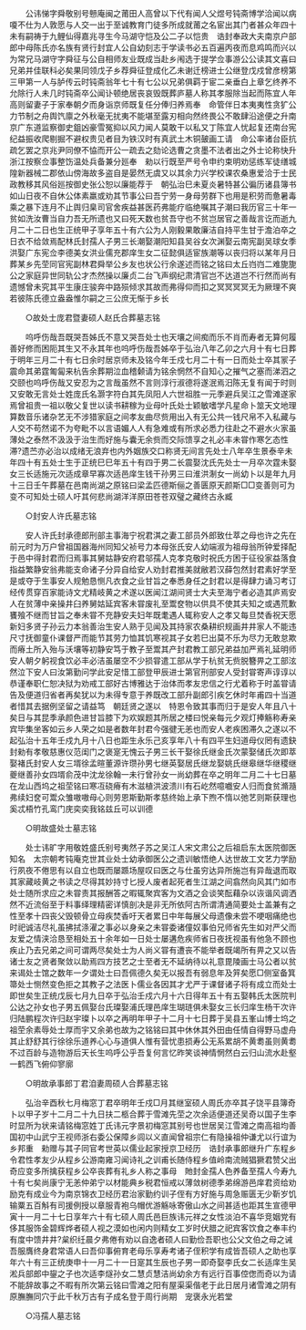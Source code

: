 <!-- { "loadSidebar": true } -->
　　公讳悌字舜敬别号戅庵闽之莆田人高曾以下代有闻人父煜号钝斋博学洽闻以病嗄不仕为人敦愿与人交一出于至诚教育门徒多所成就莆之名宦出其门者甚众年四十未有嗣祷于九鲤仙得嘉兆寻生今马湖守恺及公二子以恺贵　诰封奉政大夫南京户部郎中母陈氏亦名族有贤行封宜人公自幼刻志于学读书必五百遍丙夜而息鸡鸣而兴以为常兄马湖守字舜征与公自相师友业既成当赴乡闱选于提学佥事游公公读其文喜曰兄弟并佳联科必矣果同领戊子乡荐舜征登成化乙未谢迁榜进士公继登戊戍曾彦榜第三甲第一人与胪传云时钝斋翁年七十有七公以兄弟俱羁于宦二亲垂白上章乞终养不　允除行人未几时钝斋卒公闻讣顿绝居丧哀毁既葬庐墓人称其孝服除当起而陈宜人年高则留妻子于家奉朝夕而身诣京师既复任分俸归养焉奉　命管伴日本夷夷性贪犷公力节制之舟舆饩廪之外秋毫无扰夷不能堪至露刃相向然终畏公不敢肆沿途便之升南京广东道监察御史鉏凶豪雪冤抑以风力闻人莫敢干以私又丁陈宜人忧起复还南台宪纪益振收爬剔掘不避权贵见者目为铁汉时有真武土木铜皷画工请　命公率诸台臣抗疏乞罢之京兆尹同僚不恊而开公一疏去之劾论选曹之贪墨不法者出之外士论称快升浙江按察佥事整饬温处兵备兼分廵奉　勑以行既至严号令申约束明劝惩练军徒缮城隍新器械二郡依山傍海故多盗自是晏然无虞又以其余力兴学校课农桑惠爱洽于士民政教移其风俗廵按御史张公恕以廉能荐于　朝弘治巳未夏炎暑特甚公徧历诸县簿书如山日夜不自休公体素羸或劝其节事公曰吾宁劳一身母劳群下也用是积劳而惫暑毒乘之暴下连月不止舆归臬司官舍疾益甚医药弗能疗临绝嘱其子潮曰我历官三十年一贫如洗汝曹当自力吾无所遗也又曰死天数也贫吾守也不贫岂居官之善哉言讫而逝九月二十二日也生正统甲子享年五十有六公为人刚毅果敢廉洁自持平生甘于澹泊卒之日衣不给敛焉配林氏封孺人子男三长潮娶潮阳知县吴谷女次渊娶云南宪副吴球女季洪娶广东宪佥李德美女洪业儒充郡庠生女二征懿俱适宦族潮等以丧归将以某年月日葬某乡先茔同官宪副林君舜举公乡友也状公行余遂述而铭之铭曰太丘岿岿二难旎旎公之家庭异世同轨公才杰然操以廉贞二台飞声纲纪肃清官岂不达道岂不行然而尚有遗憾曾未究其平生康庄骏奔中路殒倾求其故而弗得仰而扣之冥冥冥冥无为厥理不爽若彼陈氏德立盎盎惟尔嗣之三公庶无惭于乡长 

　　○故处士庞君暨妻硕人赵氏合葬墓志铭 

　　呜呼伤哉吾既哭吾姊氏不意又哭吾处士也天壤之间痴而乐不肖而寿者无算何履善好修而困阨其生又不永其年也呜呼伤哉吾姊卒于弘治八年乙卯之六月十有七日葬于明年三月二十有七日余时居京师未及铭今年壬戍七月二十有一日而处士卒其冡子震命其弟霆匍匐来杭告余葬期泣血稽颡请为铭余惘然不自知心之摧气之塞而涕泗之交颐也呜呼伤哉又安忍为之言哉虽然不言则淳行淑德将遂泯焉汨陈无复有闻于时则又安敢无言处士姓庞氏名灏字符白其先凤阳人六世祖胜一元季避兵吴江之雪滩遂家焉曾祖贵一祖以敬父复世以读书耕稼为业母叶氏处士颖敏嗜学凡星命卜筮天文地理算数音乐诸杂艺无不涉猎家庭之间孝友曲尽赀用出入有无公共一钱尺帛不入私藏与人交不苟然诺不为夸毗不以言语媚人人有急难或有所求必悉力往赴之不避水火家虽薄处之泰然不汲汲于治生而好施与囊无余赀而交际馈享之礼必丰未甞作寒乞态性滞?遗苎亦必治以成绪无浪弃也内外姻族交口称贤无间言先处士八年卒生景泰辛未年四十有五处士生于正统巳巳年五十有四于男二长震娶沈氏先处士一月卒次霆未娶女三长适施元次适成章早寡次适邑庠生钱干孙男三曰淮洪淛女一尚幼卜以是年九月十三日壬午葬墓在邑南尚湖之原铭曰梁孟匹德斯俪之善匮原天颜斯□□变善则可为变不可知处士硕人吁其何悲尚湖洋洋原田苍苍双璧之藏终古永臧 

　　○封安人许氏墓志铭 

　　安人许氏封承德郎刑部主事海宁祝君淇之妻工部员外郎致仕萃之母也许之先在前元时为万户曾祖国器海州同知父祯号力本母张氏安人幼端淑为祖母翁所钟爱择配于邑中得封君而归焉事其舅姑静安府君邬孺人克孝克敬时祝氏方困于征役家益落食指益繁静安翁弗能支命诸子分异自给安人劝封君推美就敝若汉薛包然封君素好学至是或夺于生事安人规勉恳恻凡衣食之业甘旨之奉悉身任之封君以是得肆力诵习考订经传贯穿百家能诗文尤精岐黄之术遂以医闻江湖间贤士大夫至海宁者必造其庐焉安人在贫薄中亲操井臼养舅姑延宾客未甞废礼至鬻奁物以供具不使其夫知之或遇荒歉饔飱不继而甘旨之奉未甞不充静安夫妇年既耄遇人辄称安人之孝又每旦焚香祝天愿新妇多贤子孙云力本翁善治生安人熟于见闻及其持家农桑耕织规画井井家人不能违尺寸抚御童仆课督严而能节其劳力恤其饥寒视其子女若巳出莫不乐为尽力无敢怠欺而瘠土所入殆与沃壤等初静安笃于教子至鬻其产封君教工部兄弟益加严焉礼延明师安人朝夕躬视食饮必丰必洁虽屡空不少损甞遣工部从学于杭贫无赀脱簪畀之工部泫然泣下安人曰汝第勤问学此安足惜工部登甲辰进士第官刑部安人受封甞寄声谆谆以恭谨奉职仁恕决狱为劝戒工部好古博雅达于治体而孝友忠信之行尤着称于时盖甞请告及便道归省者再矣犹以为未得专意于养既改工部升副郎引疾乞休时年甫四十当道者惜其去据例坚留之请益笃　朝廷贤之遂以　特恩令致其事而归于是安人年且八十矣日与其昆季承颜色进甘旨膝下为欢娱题其所居之楼曰悦亲每元夕观灯捧觞称寿亲宾毕集坐客如云乡人荣之如是者数年封君今强徤无恙也而安人老疾困滞久之遂以不起弘治十五年壬戍九月十八日也距生永乐己亥享年八十有四平生妇道母仪罔有遗鈌　封勑有孝敬慈惠仪范闺门之褒寔无愧云子男三长干娶徐氏继金氏次蒙娶储氏次即萃娶褚氏封安人女三壻徐孟暄董源许瓒孙男七继英娶居氏继龙娶姚氏继皋继华继稷继夔继善孙女四壻俞茂中沈龙徐翰一未行曾孙女一尚幼葬在卒之明年二月二十七日墓在龙山西坞之祖茔铭曰寒冱硗瘠有木滋植洪波溃川有石屹然噫嚱安人归而食贫滫瀡弗续妇奁可鬻众雏嗷嗷母心则劳恩斯勤斯孝慈终始上承下煦不惰以弛艺则斯获理也奚忒梧竹孔鸾门庑奕奕我铭兹丘可以训德 

　　○明故盛处士墓志铭 

　　处士讳旷字用敬姓盛氏别号夷然子苏之吴江人宋文肃公之后祖启东太医院御医知名　太宗朝考钝庵克世其业处士幼承御医公之遗训敏悟绝人达世故工文艺力学励行夙夜不倦思有以自立也既而屡踬场屋叹曰医之与仕虽穷达异所施岂有异哉退而取其家藏岐黄之书读之尽得其妙持寸匕授人废者起死者生江湖之间翕然向风其门如市处士随所求应之未甞责其报酬答之暇辄聚宾客为文酒之会谈笑酝藉杂以诙谐风调洒然不近流俗至于料事绎理精密详慎剖决是非无所依阿古所谓清通简要处士盖兼有之性至孝十四丧父毁顿骨立母疾焚香吁天者累日中年每展父母遗像未尝不哽咽痛绝也时祀诚洁尽礼虽拂拭涤濯之事必以身亲之未甞委诸僮奴事伯兄师省先生如对严父而友爱之情浃洽恳至相处五十余年如一日处士屡遘危疾师省日夜抚视虽有他急不顾也疾止乃去兄弟之间可谓两尽矣处士为人尚义甞有遭丧不能举者既竭所有畀之又以告诸士友之贤者聚敛以助焉四方技艺之士至者无不延纳待以礼意毘陵画士马公者以贫来谒处士馆之数年一夕谓处士曰吾佩德久矣无以报吾有弱息年及笄矣愿□侧室备箕箒处士恻然变色拒之其教子之法医卜儒业各因其才尤严于课督诸子将有成立而处士即世矣生正统戊辰七月九日卒于弘治壬戍六月十六日得年五十有五娶韩氏太医院判公达之孙女也子男五佩娶台氏璨娶浦氏理邑庠生瑚琏俱未娶女三长归庠生杨干次许归陆鹏程次许归赵宇璨卜以卒之再明年甲子十二月十七日葬于吴县五峯山博士坞之祖茔余素辱处士厚而宇又余弟也故为之铭铭曰其中休休其外田由任情自得野马虚舟其止舒舒其行徐徐乐道养心心与道俱人惟有营忧患损寿公无系累胡不黄耈虽则黄耈不过百龄与造物游后天长生呜呼公乎吾复何言忆昨笑谈神情惘然白云归山流水赴壑一鹤西飞俯仰寥廓 

　　○明故承事郎丁君洎妻周硕人合葬墓志铭 

　　弘治辛酉秋七月梅窓丁君卒明年壬戍□月其继室硕人周氏亦卒其子饶平县簿奇卜以甲子岁十二月二十九日扶二柩合葬于雪滩先茔之次余适便道还吴奇以国子生李时显所为状来请铭梅窓姓丁氏讳元字景初梅窓其别号也世居吴江雪滩之南高祖均善　国初中山武宁王视师浙右委公保障乡闾以义直闻曾祖宗仁有隐操祖仲谦尤以行谊为乡邦重　勑赠与其子同官考世英以儒业起家授京卫经历　诰封承事郎继升广东程乡令君性孝友少从程乡公游南雍习闻诗礼之训甫长随侍程乡值岭南流贼猖獗君赞父出奇应变多所擒获程乡公卒丧葬有礼乡人称之事母　貤封金孺人色养备至孺人今寿九十有七矣尚康宁无恙仲弟宁以材能典乡税君恒戒以薄敛树德季弟绵游邑庠君资给劝励克有成业今为南京锦衣卫经历君治家勤约训子侄有方好施与周急赈匮无少靳岁饥输粟五百斛有司援例授以章服青袍乌帽优游觞咏寄傲山水之间甚适也距其生宣德甲寅十一月二十七日享年六十有七硕人周氏邑巨族讳元祥之女性淡泊不喜华竞姻党有侈其服饰金碧辉烨者硕人视之漠如也闲内则精女工岁时伏腊之祀宾客饮食之奉丰约有度中馈井井?枲织纴晨夕弗倦有劝以自逸者硕人曰勤俭吾职也公父文伯之母之诫吾服膺终身君常语人曰吾仰事俯育老母乐享寿考诸子侄积学有成皆吾硕人之助也享年六十有三正统庚申十一月二十一日寔其生辰也子男一即奇娶李氏女二长适庠生吴淞兵部郎中鋆之子也次适李燧孙女二慧贞慧洁尚幼余方有远行百事倥偬而奇以为请不能辞故事之不暇有所次第云铭曰雪滩之阳有屋渠渠偕老于此日居月诸雪滩之阴有原膴膴同穴于此千秋万古有子成名登于周行尚期　宠褒永光若堂 

　　○冯孺人墓志铭 


